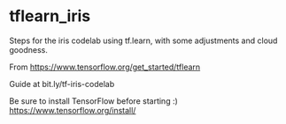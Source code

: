 # tflearn_iris
Steps for the iris codelab using tf.learn, with some adjustments and cloud goodness.

From https://www.tensorflow.org/get_started/tflearn

Guide at bit.ly/tf-iris-codelab

Be sure to install TensorFlow before starting :) 
https://www.tensorflow.org/install/
